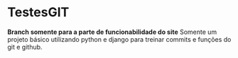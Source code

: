 # TestesGIT

**Branch somente para a parte de funcionabilidade do site**
Somente um projeto básico utilizando python e django para treinar commits e funções do git e github.
